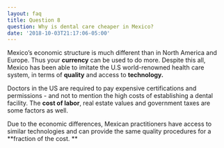 ```yaml
---
layout: faq
title: Question 8
question: Why is dental care cheaper in Mexico?
date: '2018-10-03T21:17:06-05:00'
---
```

Mexico’s economic structure is much different than in North America and Europe. Thus your **currency** can be used to do more. Despite this all, Mexico has been able to imitate the U.S world-renowned health care system, in terms of **quality** and access to **technology.** 

Doctors in the US are required to pay expensive certifications and permissions - and not to mention the high costs of establishing a dental facility. The **cost of labor**, real estate values and government taxes are some factors as well. 

Due to the economic differences, Mexican practitioners have access to similar technologies and can provide the same quality procedures for a **fraction of the cost. **
